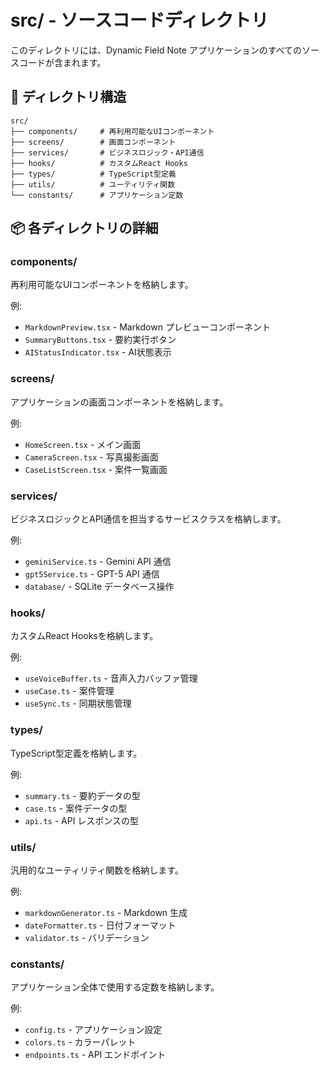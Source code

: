 # src/ - ソースコードディレクトリ

このディレクトリには、Dynamic Field Note アプリケーションのすべてのソースコードが含まれます。

## 📁 ディレクトリ構造

```
src/
├── components/     # 再利用可能なUIコンポーネント
├── screens/        # 画面コンポーネント
├── services/       # ビジネスロジック・API通信
├── hooks/          # カスタムReact Hooks
├── types/          # TypeScript型定義
├── utils/          # ユーティリティ関数
└── constants/      # アプリケーション定数
```

## 📦 各ディレクトリの詳細

### components/
再利用可能なUIコンポーネントを格納します。

例:
- `MarkdownPreview.tsx` - Markdown プレビューコンポーネント
- `SummaryButtons.tsx` - 要約実行ボタン
- `AIStatusIndicator.tsx` - AI状態表示

### screens/
アプリケーションの画面コンポーネントを格納します。

例:
- `HomeScreen.tsx` - メイン画面
- `CameraScreen.tsx` - 写真撮影画面
- `CaseListScreen.tsx` - 案件一覧画面

### services/
ビジネスロジックとAPI通信を担当するサービスクラスを格納します。

例:
- `geminiService.ts` - Gemini API 通信
- `gpt5Service.ts` - GPT-5 API 通信
- `database/` - SQLite データベース操作

### hooks/
カスタムReact Hooksを格納します。

例:
- `useVoiceBuffer.ts` - 音声入力バッファ管理
- `useCase.ts` - 案件管理
- `useSync.ts` - 同期状態管理

### types/
TypeScript型定義を格納します。

例:
- `summary.ts` - 要約データの型
- `case.ts` - 案件データの型
- `api.ts` - API レスポンスの型

### utils/
汎用的なユーティリティ関数を格納します。

例:
- `markdownGenerator.ts` - Markdown 生成
- `dateFormatter.ts` - 日付フォーマット
- `validator.ts` - バリデーション

### constants/
アプリケーション全体で使用する定数を格納します。

例:
- `config.ts` - アプリケーション設定
- `colors.ts` - カラーパレット
- `endpoints.ts` - API エンドポイント
